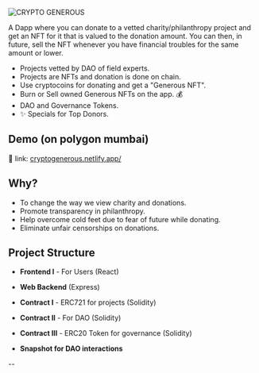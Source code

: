 ![CRYPTO GENEROUS](https://i.imgur.com/ajnWExb.png)

A Dapp where you can donate to a vetted charity/philanthropy project and get an NFT for it that is valued to the donation amount. You can then, in future, sell the NFT whenever you have financial troubles for the same amount or lower.

- Projects vetted by DAO of field experts.
- Projects are NFTs and donation is done on chain.
- Use cryptocoins for donating and get a "Generous NFT". 
- Burn or Sell owned Generous NFTs on the app. 💰
- DAO and Governance Tokens.
- ✨ Specials for  Top Donors.


## Demo (on polygon mumbai)

🚀 link: [cryptogenerous.netlify.app/](https://cryptogenerous.netlify.app/)


## Why?

- To change the way we view charity and donations.
- Promote transparency in philanthropy.
- Help overcome cold feet due to fear of future while donating.
- Eliminate unfair censorships on donations.

## Project Structure

- **Frontend I** - For Users (React)

- **Web Backend** (Express)

- **Contract I** - ERC721 for projects (Solidity)

- **Contract II** - For DAO (Solidity)

- **Contract III** - ERC20 Token for governance (Solidity)

- **Snapshot for DAO interactions**
  
--
